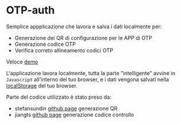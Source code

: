 # OTP-auth
Semplice appplicazione che lavora e salva i dati localmente per:
- Generazione dei QR di configurazione per le APP di OTP
- Generazione codice OTP
- Verifica correto allineamento codici OTP

Veloce [demo](https://belingheri.altervista.org/OTP-auth-master/)

L'applicazione lavora localmente, tutta la parte "intelligente" avvine in `Javascript` all'interno del tuo browser, e i dati vengona salvati nella [localStorage](https://developer.mozilla.org/it/docs/Web/API/Window/localStorage) del tuo browser.

Parte del codice utilizzato è stato preso da:
- stefansundin [github page](https://github.com/stefansundin/2fa-qr) generazione QR
- jiangts [github page](https://github.com/jiangts/JS-OTP) generazione codice controllo

